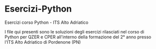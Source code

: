 # Esercizi-Python
Esercizi corso Python - ITS Alto Adriatico

I file qui presenti sono le soluzioni degli esercizi rilasciati nel corso di Python per QZER e CPER all'interno della formazione del 2° anno presso l'ITS Alto Adriatico di Pordenone (PN)

